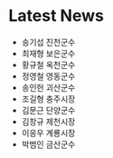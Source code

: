 # Latest News
-  송기섭 진천군수
-  최재형 보은군수
-  황규철 옥천군수
-  정영철 영동군수
-  송인헌 괴산군수
-  조길형 충주시장
-  김문근 단양군수
-  김창규 제천시장
-  이응우 계룡시장
-  박범인 금산군수
